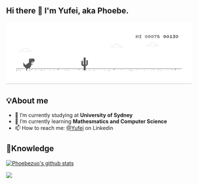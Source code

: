## Hi there 👋 I'm Yufei, aka Phoebe.
![image](https://github.com/Phoebezuo/Phoebezuo/blob/master/dino.gif)

## 💡About me
- 🔭 I’m currently studying at **University of Sydney**
- 🌱 I’m currently learning **Mathesmatics and Computer Science**
- 📫 How to reach me: [@Yufei](http://linkedin.com/in/yufei-zuo-664635117) on Linkedin

## 📕Knowledge
<p>
    <a href="https://github.com/Phoebezuo/github-readme-stats">
         <img align="center" src="https://github-readme-stats.anuraghazra1.vercel.app/api?username=Phoebezuo&show_icons=true&include_all_commits=true&theme=radical" alt="Phoebezuo's github stats" />
    </a>
</p>

<p>
    <a href="https://github.com/anuraghazra/github-readme-stats">
        <!-- Change the `github-readme-stats.anuraghazra1.vercel.app` to `github-readme-stats.vercel.app`  -->
        <img align="center" src="https://github-readme-stats.anuraghazra1.vercel.app/api/top-langs/?username=Phoebezuo&layout=compact&theme=radical" />
    </a>
</p>
